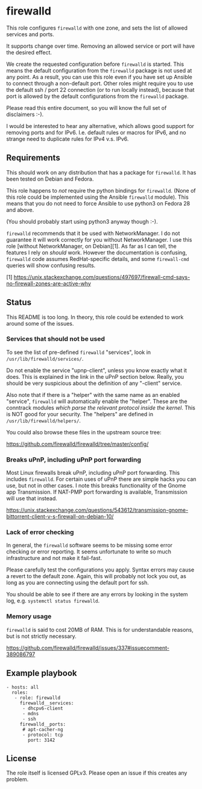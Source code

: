 # firewalld #

This role configures `firewalld` with one zone, and sets the list of
allowed services and ports.

It supports change over time.  Removing an allowed service or port will
have the desired effect.

We create the requested configuration before `firewalld` is started.
This means the default configuration from the `firewalld` package is
not used at any point.  As a result, you can use this role even if you
have set up Ansible to connect through a non-default port.  Other
roles might require you to use the default ssh / port 22 connection
(or to run locally instead), because that port is allowed by the
default configurations from the `firewalld` package.

Please read this entire document, so you will know the full set of
disclaimers :-).

I would be interested to hear any alternative, which allows good
support for removing ports and for IPv6.  I.e. default rules or macros
for IPv6, and no strange need to duplicate rules for IPv4 v.s. IPv6.


## Requirements

This should work on any distribution that has a package for
`firewalld`.  It has been tested on Debian and Fedora.

This role happens to *not* require the python bindings for `firewalld`.
(None of this role could be implemented using the Ansible `firewalld`
module).  This means that you do not need to force Ansible to use
python3 on Fedora 28 and above.

(You should probably start using python3 anyway though :-).

`firewalld` recommends that it be used with NetworkManager.  I do not
guarantee it will work correctly for you without NetworkManager.
I use this role [without NetworkManager, on Debian][1].  As far as I
can tell, the features I rely on *should* work.  However the
documentation is confusing, `firewalld` code assumes RedHat-specific
details, and some `firewall-cmd` queries will show confusing results.

[1] https://unix.stackexchange.com/questions/497697/firewall-cmd-says-no-firewall-zones-are-active-why


## Status

This README is too long.
In theory, this role could be extended to work around some of the issues.

### Services that should not be used

To see the list of pre-defined `firewalld` "services", look in
`/usr/lib/firewalld/services/`.

Do not enable the service "upnp-client", unless you know exactly
what it does.  This is explained in the link in the uPnP section
below.  Really, you should be very suspicious about the definition
of any "-client" service.

Also note that if there is a "helper" with the same name as an
enabled "service", `firewalld` will automatically enable the
"helper".  These are the conntrack modules *which parse the relevant
protocol inside the kernel*.  This is NOT good for your security.
The "helpers" are defined in `/usr/lib/firewalld/helpers/`.

You could also browse these files in the upstream source tree:

https://github.com/firewalld/firewalld/tree/master/config/

### Breaks uPnP, including uPnP port forwarding

Most Linux firewalls break uPnP, including uPnP port forwarding.
This includes `firewalld`.  For certain uses of uPnP there are
simple hacks you can use, but not in other cases.  I note this
breaks functionality of the Gnome app Transmission.  If NAT-PMP
port forwarding is available, Transmission will use that instead.

https://unix.stackexchange.com/questions/543612/transmission-gnome-bittorrent-client-v-s-firewall-on-debian-10/

### Lack of error checking

In general, the `firewalld` software seems to be missing some
error checking or error reporting.  It seems unfortunate to write
so much infrastructure and not make it fail-fast.

Please carefully test the configurations you apply.  Syntax errors
may cause a revert to the default zone.  Again, this will probably
not lock you out, as long as you are connecting using the default
port for ssh.

You should be able to see if there are any errors by looking in
the system log, e.g. `systemctl status firewalld`.


### Memory usage

`firewalld` is said to cost 20MB of RAM.  This is for understandable
reasons, but is not strictly necessary.

https://github.com/firewalld/firewalld/issues/337#issuecomment-389086797


## Example playbook

    - hosts: all
      roles:
       - role: firewalld
         firewalld__services:
          - dhcpv6-client
          - mdns
          - ssh
         firewalld__ports:
          # apt-cacher-ng
          - protocol: tcp
            port: 3142


## License

The role itself is licensed GPLv3.  Please open an issue if this creates any problem.
